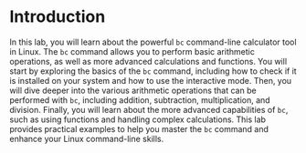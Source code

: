 # Introduction

In this lab, you will learn about the powerful `bc` command-line calculator tool in Linux. The `bc` command allows you to perform basic arithmetic operations, as well as more advanced calculations and functions. You will start by exploring the basics of the `bc` command, including how to check if it is installed on your system and how to use the interactive mode. Then, you will dive deeper into the various arithmetic operations that can be performed with `bc`, including addition, subtraction, multiplication, and division. Finally, you will learn about the more advanced capabilities of `bc`, such as using functions and handling complex calculations. This lab provides practical examples to help you master the `bc` command and enhance your Linux command-line skills.
